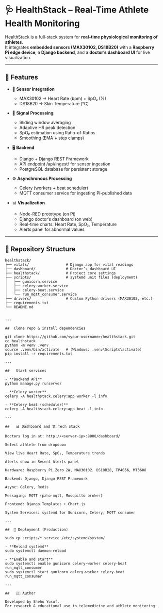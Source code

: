 # 🩺 HealthStack – Real-Time Athlete Health Monitoring

HealthStack is a full-stack system for **real-time physiological monitoring of athletes**.  
It integrates **embedded sensors (MAX30102, DS18B20)** with a **Raspberry Pi edge device**, a **Django backend**, and a **doctor’s dashboard UI** for live visualization.

---

## 🚀 Features

- 📡 **Sensor Integration**
  - MAX30102 → Heart Rate (bpm) + SpO₂ (%)
  - DS18B20 → Skin Temperature (°C)

- 🔢 **Signal Processing**
  - Sliding window averaging  
  - Adaptive HR peak detection  
  - SpO₂ estimation using Ratio-of-Ratios  
  - Smoothing (EMA + step clamps)

- 🖥 **Backend**
  - Django + Django REST Framework  
  - API endpoint /api/ingest/ for sensor ingestion  
  - PostgreSQL database for persistent storage

- ⚙ **Asynchronous Processing**
  - Celery (workers + beat scheduler)  
  - MQTT consumer service for ingesting Pi-published data

- 📊 **Visualization**
  - Node-RED prototype (on Pi)  
  - Django doctor’s dashboard (on web)  
  - Real-time charts: Heart Rate, SpO₂, Temperature  
  - Alerts panel for abnormal values

---

## 📂 Repository Structure

```plaintext
healthstack/
├── vitals/                 # Django app for vital readings
├── dashboard/              # Doctor’s dashboard UI
├── healthstack/            # Project core settings
├── scripts/                # systemd unit files (deployment)
│   ├── gunicorn.service
│   ├── celery-worker.service
│   ├── celery-beat.service
│   └── run_mqtt_consumer.service
├── drivers/                # Custom Python drivers (MAX30102, etc.)
├── requirements.txt
└── README.md


---

##  Clone repo & install dependencies

git clone https://github.com/<your-username>/healthstack.git
cd healthstack
python -m venv .venv
source .venv/bin/activate   # (Windows: .venv\Scripts\activate)
pip install -r requirements.txt

---

##   Start services

- **Backend API**
python manage.py runserver

- **Celery worker**
celery -A healthstack.celery:app worker -l info

- **Celery beat (scheduler)**
celery -A healthstack.celery:app beat -l info

---

##   📊 Dashboard and 🛠 Tech Stack

Doctors log in at: http://<server-ip>:8000/dashboard/

Select athlete from dropdown

View live Heart Rate, SpO₂, Temperature trends

Alerts show in Recent Alerts panel

Hardware: Raspberry Pi Zero 2W, MAX30102, DS18B20, TP4056, MT3608

Backend: Django, Django REST Framework

Async: Celery, Redis

Messaging: MQTT (paho-mqtt, Mosquitto broker)

Frontend: Django Templates + Chart.js

System Services: systemd for Gunicorn, Celery, MQTT consumer

---

##  🔧 Deployment (Production)

sudo cp scripts/*.service /etc/systemd/system/

- **Reload systemd**
sudo systemctl daemon-reload

- **Enable and start**
sudo systemctl enable gunicorn celery-worker celery-beat run_mqtt_consumer
sudo systemctl start gunicorn celery-worker celery-beat run_mqtt_consumer

---

##   👨‍💻 Author

Developed by Shehu Yusuf.
For research & educational use in telemedicine and athlete monitoring.
